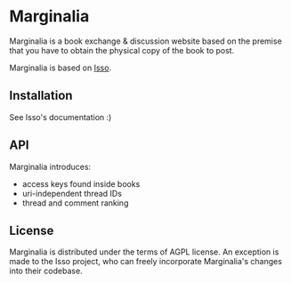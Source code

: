 Marginalia
==========

Marginalia is a book exchange & discussion website based on the premise that 
you have to obtain the physical copy of the book to post.

Marginalia is based on [Isso](http://posativ.org/isso/).

Installation
------------

See Isso's documentation :)

API
---

Marginalia introduces:

- access keys found inside books
- uri-independent thread IDs
- thread and comment ranking

License
-------

Marginalia is distributed under the terms of AGPL license. An exception is made to the Isso project, who can freely incorporate Marginalia's changes into their codebase.
